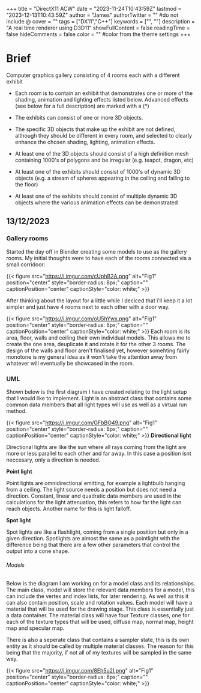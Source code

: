+++
title = "DirectX11 ACW"
date = "2023-11-24T10:43:59Z"
lastmod = "2023-12-13T10:43:59Z"
author = "James"
authorTwitter = "" #do not include @
cover = ""
tags = ["DX11","C++"]
keywords = ["", ""]
description = "A real time renderer using D3D11"
showFullContent = false
readingTime = false
hideComments = false
color = "" #color from the theme settings
+++

# Brief
Computer graphics gallery consisting of 4 rooms each with a different exhibit  

* Each room is to contain an exhibit that demonstrates one or more of the shading, animation and lighting effects listed below. Advanced effects (see below for a full description) are marked with a (*)

* The exhibits can consist of one or more 3D objects.

* The specific 3D objects that make up the exhibit are not defined, although they should be different in every room, and selected to clearly enhance the chosen shading, lighting, animation effects.

* At least one of the 3D objects should consist of a high definition mesh containing 1000's of polygons and be irregular (e.g. teapot, dragon, etc)

* At least one of the exhibits should consist of 1000's of dynamic 3D objects (e.g. a stream of spheres appearing in the ceiling and falling to the floor)

* At least one of the exhibits should consist of multiple dynamic 3D objects where the various animation effects can be demonstrated

## **13/12/2023**

### Gallery rooms
Started the day off in Blender creating some models to use as the gallery rooms.
My initial thoughts were to have each of the rooms connected via a small corridoor: 

{{< figure src="https://i.imgur.com/cUphB2A.png" alt="Fig1" position="center" style="border-radius: 8px;" caption="" captionPosition="center" captionStyle="color: white;" >}}

After thinking about the layout for a little while I deciced that i'll keep it a lot simpler and just have 4 rooms next to each other with a door way.

{{< figure src="https://i.imgur.com/oU5hYwx.png" alt="Fig1" position="center" style="border-radius: 8px;" caption="" captionPosition="center" captionStyle="color: white;" >}}
Each room is its area, floor, walls and ceiling their own individual models. This allows me to create the one area, deuplicate it and rotate it for the other 3 rooms. 
The design of the walls and floor aren't finalised yet, however somehting fairly monotone is my general idea as it won't take the attention away from whatever will eventually be showcased in the room. 


### UML
Shown below is the first diagram I have created relating to the light setup that I would like to implement.
Light is an abstract class that contains some common data members that all light types will use as well as a virtual run method.

{{< figure src="https://i.imgur.com/GFbBO49.png" alt="Fig1" position="center" style="border-radius: 8px;" caption="" captionPosition="center" captionStyle="color: white;" >}}
**Directional light**

Directional lights are like the sun where all rays coming from the light are more or less parallel to each other and far away. In this case a position isnt neccesary, only a direction is needed. 

**Point light**

Point lights are omnidirectional emitting, for example a lightbulb hanging from a ceiling. The light source needs a position but does not need a direction. Constant, linear and quadratic data members are used in the calculations for the light attenuation, this refers to how far the light can reach objects. Another name for this is light falloff.

**Spot light**

Spot lights are like a flashlight, coming from a single position but only in a given direction. 
Spotlights are almost the same as a pointlight with the difference being that there are a few other parameters that control the output into a cone shape. 

###### Models
Below is the diagram I am working on for a model class and its relationships. The main class, model will store the relevant data members for a model, this can include the vertex and index lists, for later rendering. 
As well as this it can also contain position, scale and rotation values.
Each model will have a material that will be used for the drawing stage. This class is essentially just a data container. The material class will have four Texture classes, one for each of the texture types that will be used, diffuse map, normal map, height map and specular map.

There is also a seperate class that contains a sampler state, this is its own entity as it should be called by multiple material classes. 
The reason for this being that the majority, if not all of my textures will be sampled in the same way.

{{< figure src="https://i.imgur.com/8Eh5u2I.png" alt="Fig1" position="center" style="border-radius: 8px;" caption="" captionPosition="center" captionStyle="color: white;" >}}